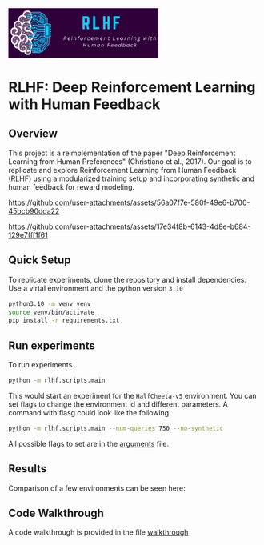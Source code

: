 <img src="logo.png" alt="Projekt-Logo" width="300">


# RLHF: Deep Reinforcement Learning with Human Feedback

## Overview

This project is a reimplementation of the paper "Deep Reinforcement Learning from Human Preferences" (Christiano et al., 2017). Our goal is to replicate and explore Reinforcement Learning from Human Feedback (RLHF) using a modularized training setup and incorporating synthetic and human feedback for reward modeling.



https://github.com/user-attachments/assets/56a07f7e-580f-49e6-b700-45bcb90dda22


https://github.com/user-attachments/assets/17e34f8b-6143-4d8e-b684-129e7fff1f61



## Quick Setup

To replicate experiments, clone the repository and install dependencies.
Use a virtal environment and the python version `3.10`

```bash
python3.10 -m venv venv
source venv/bin/activate
pip install -r requirements.txt
```

## Run experiments
To run experiments
```bash
python -m rlhf.scripts.main
```
This would start an experiment for the `HalfCheeta-v5` environment.
You can set flags to change the environment id and different parameters.
A command with flasg could look like the following:
```bash
python -m rlhf.scripts.main --num-queries 750 --no-synthetic
```
All possible flags to set are in the [arguments](./rlhf/configs/arguments.py) file.

## Results
Comparison of a few environments can be seen here:

## Code Walkthrough
A code walkthrough is provided in the file [walkthrough](./walkthrough.md)
